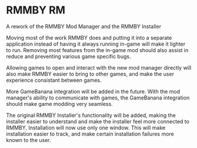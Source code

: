 # RMMBY RM
A rework of the RMMBY Mod Manager and the RMMBY Installer

Moving most of the work RMMBY does and putting it into a separate application instead of having it always running in-game will make it lighter to run. Removing most features from the in-game mod should also assist in reduce and preventing various game specific bugs.

Allowing games to open and interact with the new mod manager directly will also make RMMBY easier to bring to other games, and make the user experience consistant between games. 

More GameBanana integration will be added in the future. With the mod manager's ability to communicate with games, the GameBanana integration should make game modding very seamless.

The original RMMBY Installer's functionality will be added, making the installer easier to understand and make the installer feel more connected to RMMBY. Installation will now use only one window. This will make installation easier to track, and make certain installation failures more known to the user.
